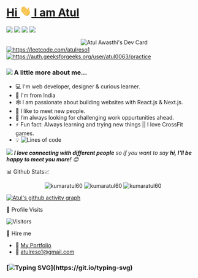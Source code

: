 # [Hi <img src="https://raw.githubusercontent.com/ABSphreak/ABSphreak/master/gifs/Hi.gif" width="30px"> I am Atul](https://www.linkedin.com/in/atul-kumar-awasthi-225511143)
[<img height="30" src="https://img.shields.io/badge/twitter-%231DA1F2.svg?&style=for-the-badge&logo=twitter&logoColor=white" />][twitter]
[<img height="30" src="https://img.shields.io/badge/linkedin-1.6k-blue.svg?&style=for-the-badge&logo=linkedin&logoColor=white" />][LinkedIn]
[<img height="30" src="https://img.shields.io/badge/medium-black.svg?&style=for-the-badge&logo=medium&logoColor=white" />][medium]
[<img height="30" src="https://img.shields.io/badge/hackerrank-green.svg?&style=for-the-badge&logo=hackerrank&logoColor=white" />][hackerrank]

 
<a href="https://app.daily.dev/atuldev12"><img align="right" src="https://api.daily.dev/devcards/99f2714dded04f30b399dbc50b7fe41c.png?r=zhd" width="310" alt="Atul Awasthi's Dev Card"/></a>

<p align="left">

<a href="https://leetcode.com/atulreso1" target="blank"><img align="center" src="https://cdn.jsdelivr.net/npm/simple-icons@3.0.1/icons/leetcode.svg" alt="https://leetcode.com/atulreso1" height="30" width="40" /></a>
<a href="https://auth.geeksforgeeks.org/user/atul0063/practice" target="blank"><img align="center" src="https://cdn.jsdelivr.net/npm/simple-icons@3.0.1/icons/geeksforgeeks.svg" alt="https://auth.geeksforgeeks.org/user/atul0063/practice" height="30" width="40" /></a>

</p> 



 ### <img src="https://media.giphy.com/media/VgCDAzcKvsR6OM0uWg/giphy.gif" width="50"> A little more about me...
 
- 💻 I'm web developer, designer & curious learner.
- 📍  I'm from India
- 🕸️ I am passionate about building websites with React.js & Next.js.
- 🤝  I like to meet new people.
- 🌋 I’m always looking for challenging work oppurtunities ahead.
- ⚡ Fun fact: Always learning and trying new things || I love CrossFit games.
- 💡 ![Lines of code](https://img.shields.io/badge/From%20Hello%20World%20I%27ve%20Written-1.0%20million+%20lines%20of%20code-blue)



<img src="https://media.giphy.com/media/LnQjpWaON8nhr21vNW/giphy.gif" width="60"> <em><b>I love connecting with different people</b> so if you want to say <b>hi, I'll be happy to meet you more!</b> 😊 </em>



📊 Github Stats📈
 


<p align="center">
 <img width="48%" src="https://github-readme-stats.vercel.app/api?username=kumaratul60&show_icons=true&theme=dark&title_color=ff8000&text_color=ffffff&bg_color=6a6a6a&locale=en&hide_border=true" alt="kumaratul60" />
<img width="40%" src="https://github-readme-stats.vercel.app/api/top-langs?username=kumaratul60&show_icons=true&theme=dark&title_color=ff8000&text_color=ffffff&bg_color=6a6a6a&locale=en&layout=compact&hide_border=true" alt="kumaratul60" /> 
<img width="48%" src="https://github-readme-streak-stats.herokuapp.com/?user=kumaratul60&theme=highcontrast&hide_border=true" alt="kumaratul60" />
</p>


[![Atul's github activity graph](https://activity-graph.herokuapp.com/graph?username=kumaratul60&theme=react-dark)](https://github.com/kumaratul60/github-readme-activity-graph)

🌱 Profile Visits 

 ![Visitors](https://profile-counter.glitch.me/{kumaratul60}/count.svg?align=right)

 📶 Hire me
- :paperclip: [My Portfolio](https://atulthecode1.netlify.app/)
- :email: atulreso1@gmail.com


 
 
 [twitter]:https://twitter.com/kumaratul60
 [linkedin]:https://www.linkedin.com/in/atul-kumar-awasthi
 [medium]:https://medium.com/@kumaratul60
 [hackerrank]:https://www.hackerrank.com/atulreso1
 [gmail]: https://gmail.com


###  [![Typing SVG](https://readme-typing-svg.herokuapp.com?size=24&width=600&lines=+Always+happy+to+Help+;)](https://git.io/typing-svg)

